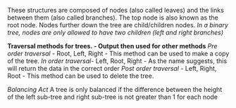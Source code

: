 These structures are composed of nodes (also called leaves) and the links between them (also called branches). The top node is also known as the root node. Nodes further down the tree are child/children nodes. *In a binary tree, nodes are only allowed to have two children (left and right branches)*

**Traversal methods for trees. - Output then used for other methods**
*Pre order traversal* - Root, Left, Right - This method can be used to make a copy of the tree.
*In order traversal*- Left, Root, Right - As the name suggests, this will return the data in the correct order
*Post order traversal* - Left, Right, Root - This method can be used to delete the tree.

*Balancing Act*
A tree is only balanced if the difference between the height of the left sub-tree and right sub-tree is not greater than 1 for each node